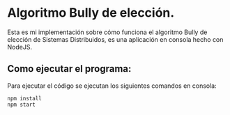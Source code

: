 # Algoritmo Bully de elección.

Esta es mi implementación sobre cómo funciona el algoritmo Bully de elección de Sistemas Distribuidos, es una aplicación en consola hecho con NodeJS.

## Como ejecutar el programa:

Para ejecutar el código se ejecutan los siguientes comandos en consola:

```
npm install
npm start
```